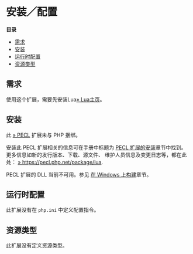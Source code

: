 安装／配置
==========

**目录**

-   [需求](/lua/setup.html#需求)
-   [安装](/lua/setup.html#安装)
-   [运行时配置](/lua/setup.html#运行时配置)
-   [资源类型](/lua/setup.html#资源类型)

需求
----

使用这个扩展，需要先安装Lua<a href="http://www.lua.org/" class="link external">» Lua主页</a>。

安装
----

此 <a href="https://pecl.php.net/" class="link external">» PECL</a>
扩展未与 PHP 捆绑。

安装此 PECL 扩展相关的信息可在手册中标题为
<a href="/install/pecl.html" class="link">PECL 扩展的安装</a>章节中找到。更多信息如新的发行版本、下载、源文件、
维护人员信息及变更日志等，都在此处：
<a href="https://pecl.php.net/package/lua" class="link external">» https://pecl.php.net/package/lua</a>.

PECL 扩展的 DLL 当前不可用。参见
<a href="/install/windows/legacy/index.html#install.windows.legacy.building" class="link">在 Windows 上构建</a>章节。

运行时配置
----------

此扩展没有在 `php.ini` 中定义配置指令。

资源类型
--------

此扩展没有定义资源类型。
